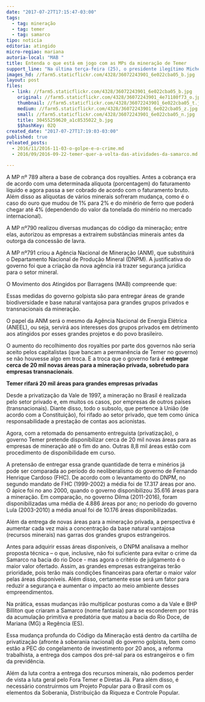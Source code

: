 ```yaml
---
date: "2017-07-27T17:15:47-03:00"
tags:
  - tag: mineração
  - tag: temer
  - tag: samarco
tipo: noticia
editoria: atingido
micro-regiao: mariana
autoria-local: "MAB "
title: Entenda o que está em jogo com as MPs da mineração de Temer
support_line: "Na última terça-feira (25), o presidente ilegítimo Michel Temer anunciou três medidas provisórias (MPs) que mudarão 23 artigos do Código da Mineração."
images_hd: //farm5.staticflickr.com/4328/36072243901_6e022cba05_b.jpg
layout: post
files:
  - link: //farm5.staticflickr.com/4328/36072243901_6e022cba05_b.jpg
    original: //farm5.staticflickr.com/4328/36072243901_4e71180f73_o.jpg
    thumbnail: //farm5.staticflickr.com/4328/36072243901_6e022cba05_t.jpg
    medium: //farm5.staticflickr.com/4328/36072243901_6e022cba05_z.jpg
    small: //farm5.staticflickr.com/4328/36072243901_6e022cba05_n.jpg
    title: 30455259620_a1c8535022_b.jpg
    $$hashKey: 02Q
created_date: "2017-07-27T17:19:03-03:00"
published: true
releated_posts:
  - 2016/11/2016-11-03-o-golpe-e-o-crime.md
  - 2016/09/2016-09-22-temer-quer-a-volta-das-atividades-da-samarco.md

---
```

<p>A MP n&ordm; 789 altera a base de cobran&ccedil;a dos royalties. Antes a cobran&ccedil;a era de acordo com uma determinada al&iacute;quota (porcentagem) do faturamento l&iacute;quido e agora passa a ser cobrado de acordo com o faturamento bruto. Al&eacute;m disso as al&iacute;quotas de v&aacute;rios minerais sofreram mudan&ccedil;a, como &eacute; o caso do ouro que mudou de 1% para 2% e do min&eacute;rio de ferro que poder&aacute; chegar at&eacute; 4% (dependendo do valor da tonelada do min&eacute;rio no mercado internacional).</p>

<p>A MP n&ordm;790 realizou diversas mudan&ccedil;as do c&oacute;digo da minera&ccedil;&atilde;o; entre elas, autorizou as empresas a extra&iacute;rem subst&acirc;ncias minerais antes da outorga da concess&atilde;o de lavra.</p>

<p>A MP n&ordm;791 criou a Ag&ecirc;ncia Nacional de Minera&ccedil;&atilde;o (ANM), que substituir&aacute; o Departamento Nacional de Produ&ccedil;&atilde;o Mineral (DNPM). A justificativa do governo foi que a cria&ccedil;&atilde;o da nova ag&ecirc;ncia ir&aacute; trazer seguran&ccedil;a jur&iacute;dica para o setor mineral.</p>

<p>O Movimento dos Atingidos por Barragens (MAB) compreende que:</p>

<p>Essas medidas do governo golpista s&atilde;o para entregar &aacute;reas de grande biodiversidade e base natural vantajosa para grandes grupos privados e transnacionais da minera&ccedil;&atilde;o.</p>

<p>O papel da ANM ser&aacute; o mesmo da Ag&ecirc;ncia Nacional de Energia El&eacute;trica (ANEEL), ou seja, servir&aacute; aos interesses dos grupos privados em detrimento aos atingidos por esses grandes projetos e do povo brasileiro.</p>

<p>O aumento do recolhimento dos royalties por parte dos governos n&atilde;o seria aceito pelos capitalistas (que bancam a perman&ecirc;ncia de Temer no governo) se n&atilde;o houvesse algo em troca. E a troca que o governo far&aacute; &eacute;&nbsp;<strong>entregar cerca de 20 mil novas &aacute;reas para a minera&ccedil;&atilde;o privada, sobretudo para empresas transnacionais</strong>.</p>

<p><strong>Temer rifar&aacute; 20 mil &aacute;reas para grandes empresas privadas</strong></p>

<p>Desde a privatiza&ccedil;&atilde;o da Vale de 1997, a minera&ccedil;&atilde;o no Brasil &eacute; realizada pelo setor privado e, em muitos os casos, por empresas de outros pa&iacute;ses (transnacionais). Diante disso, todo o subsolo, que pertence &agrave; Uni&atilde;o (de acordo com a Constitui&ccedil;&atilde;o), foi rifado ao setor privado, que tem como &uacute;nica responsabilidade a presta&ccedil;&atilde;o de contas aos acionistas.</p>

<p>Agora, com a retomada do pensamento entreguista (privatiza&ccedil;&atilde;o), o governo Temer pretende disponibilizar cerca de 20 mil novas &aacute;reas para as empresas de minera&ccedil;&atilde;o at&eacute; o fim do ano. Outras 8,8 mil &aacute;reas est&atilde;o com procedimento de disponibilidade em curso.</p>

<p>A pretens&atilde;o de entregar essa grande quantidade de terra e min&eacute;rios j&aacute; pode ser comparada ao per&iacute;odo do neoliberalismo do governo de Fernando Henrique Cardoso (FHC). De acordo com o levantamento do DNPM, no segundo mandato de FHC (1999-2002) a m&eacute;dia foi de 17.317 &aacute;reas por ano. O &aacute;pice foi no ano 2000, quando o governo disponibilizou 35.616 &aacute;reas para a minera&ccedil;&atilde;o. Em compara&ccedil;&atilde;o, no governo Dilma (2011-2016), foram disponibilizadas uma m&eacute;dia de 4.886 &aacute;reas por ano; no per&iacute;odo do governo Lula (2003-2010) a m&eacute;dia anual foi de 10.176 &aacute;reas disponibilizadas.</p>

<p>Al&eacute;m da entrega de novas &aacute;reas para a minera&ccedil;&atilde;o privada, a perspectiva &eacute; aumentar cada vez mais a concentra&ccedil;&atilde;o da base natural vantajosa (recursos minerais) nas garras dos grandes grupos estrangeiros.</p>

<p>Antes para adquirir essas &aacute;reas dispon&iacute;veis, o DNPM analisava a melhor proposta t&eacute;cnica &ndash; o que, inclusive, n&atilde;o foi suficiente para evitar o crime da Samarco na bacia do rio Doce - mas agora o crit&eacute;rio de julgamento &eacute; o maior valor ofertado. Assim, as grandes empresas estrangeiras ter&atilde;o prioridade, pois ter&atilde;o mais condi&ccedil;&otilde;es financeiras para ofertar o maior valor pelas &aacute;reas dispon&iacute;veis. Al&eacute;m disso, certamente esse ser&aacute; um fator para reduzir a seguran&ccedil;a e aumentar o impacto ao meio ambiente desses empreendimentos.</p>

<p>Na pr&aacute;tica, essas mudan&ccedil;as ir&atilde;o multiplicar posturas como a da Vale e BHP Billiton que criaram a Samarco (nome fantasia) para se esconderem por tr&aacute;s da acumula&ccedil;&atilde;o primitiva e predat&oacute;ria que matou a bacia do Rio Doce, de Mariana (MG) a Reg&ecirc;ncia (ES).</p>

<p>Essa mudan&ccedil;a profunda do C&oacute;digo da Minera&ccedil;&atilde;o est&aacute; dentro da cartilha de privatiza&ccedil;&atilde;o (afronte &agrave; soberania nacional) do governo golpista, bem como est&atilde;o a PEC do congelamento de investimento por 20 anos, a reforma trabalhista, a entrega dos campos dos pr&eacute;-sal para os estrangeiros e o fim da previd&ecirc;ncia.</p>

<p>Al&eacute;m da luta contra a entrega dos recursos minerais, n&atilde;o podemos perder de vista a luta geral pelo Fora Temer e Diretas J&aacute;. Para al&eacute;m disso, &eacute; necess&aacute;rio construirmos um Projeto Popular para o Brasil com os elementos da Soberania, Distribui&ccedil;&atilde;o da Riqueza e Controle Popular.</p>

<p>&nbsp;</p>
